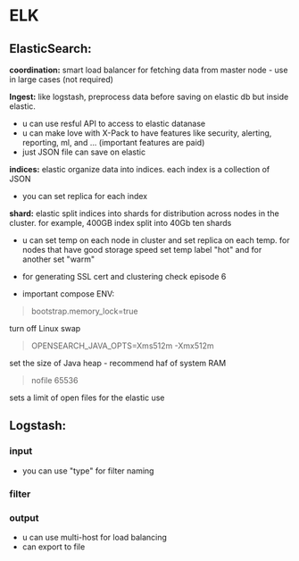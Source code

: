 # ELK

## ElasticSearch:
**coordination:** smart load balancer for fetching data from master node - use in large cases (not required)

**Ingest:** like logstash, preprocess data before saving on elastic db but inside elastic.

* u can use resful API to access to elastic datanase
* u can make love with X-Pack to have features like security, alerting, reporting, ml, and ... (important features are paid)
* just JSON file can save on elastic

**indices:** elastic organize data into indices. each index is a collection of JSON

* you can set replica for each index

**shard:** elastic split indices into shards for distribution across nodes in the cluster. for example, 400GB index split into 40Gb ten shards

* u can set temp on each node in cluster and set replica on each temp. for nodes that have good storage speed set temp label "hot" and for another set "warm" 
* for generating SSL cert and clustering check episode 6
  
* important compose ENV:
  
> bootstrap.memory_lock=true

turn off Linux swap

> OPENSEARCH_JAVA_OPTS=Xms512m -Xmx512m

set the size of Java heap - recommend haf of system RAM

> nofile 65536

sets a limit of open files for the elastic use


## Logstash:

### input
* you can use "type" for filter naming
### filter
### output
* u can use multi-host for load balancing
* can export to file
